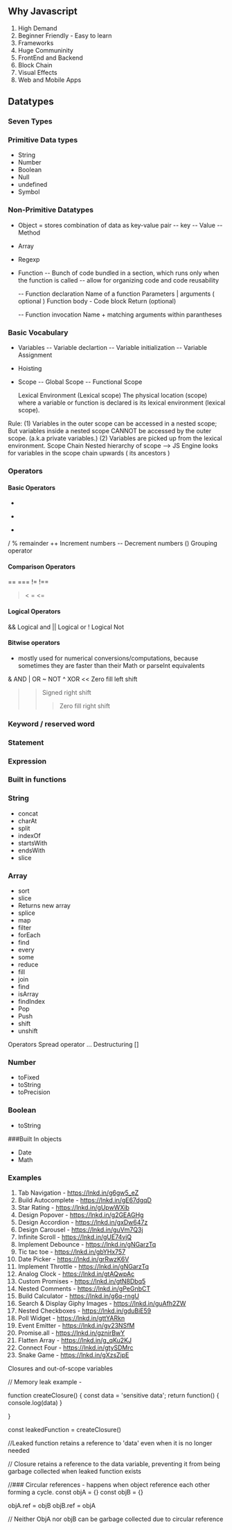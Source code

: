 ## Why Javascript
1. High Demand
2. Beginner Friendly - Easy to learn
3. Frameworks
4. Huge Communinity
5. FrontEnd and Backend
6. Block Chain
7. Visual Effects
8. Web and Mobile Apps

## Datatypes

### Seven Types

### Primitive Data types
- String
- Number
- Boolean
- Null
- undefined
- Symbol

### Non-Primitive Datatypes

- Object = stores combination of data as key-value pair
  -- key
  -- Value
  -- Method

- Array

- Regexp

- Function
  -- Bunch of code bundled in a section, which runs only when the function is called
  -- allow for organizing code and code reusability

  -- Function declaration
    Name of a function
    Parameters | arguments ( optional )
    Function body - Code block
    Return (optional)

  -- Function invocation
    Name + matching arguments within parantheses

### Basic Vocabulary
- Variables
  -- Variable declartion
  -- Variable initialization
  -- Variable Assignment

- Hoisting

- Scope
    -- Global Scope
    -- Functional Scope

    Lexical Environment (Lexical scope)
        The physical location (scope) where a variable or function is declared is its lexical environment (lexical scope).

Rule:
    (1) Variables in the outer scope can be accessed in a nested scope; But variables inside a nested scope CANNOT be accessed by the outer scope. (a.k.a private variables.)
     (2) Variables are picked up from the lexical environment.
 Scope Chain
    Nested hierarchy of scope --> JS Engine looks for variables in the scope chain upwards ( its ancestors )

### Operators
#### Basic Operators
  +
  -
  *
  /
  % remainder
  ++ Increment numbers
  -- Decrement numbers
  ()  Grouping operator

#### Comparison Operators
  ==  ===
  !=  !==
  >   <
  >=  <=

#### Logical Operators
  && Logical and
  || Logical or
  ! Logical Not

#### Bitwise operators
 - mostly used for numerical conversions/computations, because sometimes they are faster than their Math or parseInt equivalents

 &  AND
 |  OR
 ~  NOT
 ^  XOR
 << Zero fill left shift
 >>  Signed right shift
 >>> Zero fill right shift


### Keyword / reserved word

### Statement

### Expression

### Built in functions

### String
   - concat
   - charAt
   - split
   - indexOf
   - startsWith
   - endsWith
   - slice

### Array
   - sort
   - slice
   -    Returns new array
   - splice
   - map
   - filter
   - forEach
   - find
   - every
   - some
   - reduce
   - fill
   - join
   - find
   - isArray
   - findIndex
   - Pop
   - Push
   - shift
   - unshift

 Operators
 Spread operator ...
 Destructuring   []

### Number
  - toFixed
  - toString
  - toPrecision

### Boolean
  - toString

###Built In objects
- Date
- Math

### Examples
1. Tab Navigation - https://lnkd.in/g6gw5_eZ
2. Build Autocomplete - https://lnkd.in/gE67dgqD
3. Star Rating - https://lnkd.in/gUpwWXib
4. Design Popover - https://lnkd.in/g2GEAGHg
5. Design Accordion - https://lnkd.in/gxDw647z
6. Design Carousel - https://lnkd.in/guVm7Q3j
7. Infinite Scroll - https://lnkd.in/gUE74vjQ
8. Implement Debounce - https://lnkd.in/gNGarzTq
9. Tic tac toe - https://lnkd.in/gbYHx757
10. Date Picker - https://lnkd.in/grRwzK6V
11. Implement Throttle - https://lnkd.in/gNGarzTq
12. Analog Clock - https://lnkd.in/gtAQwpAc
13. Custom Promises - https://lnkd.in/gtN8Dbq5
14. Nested Comments - https://lnkd.in/gPeGnbCT
15. Build Calculator - https://lnkd.in/g6q-rngU
16. Search & Display Giphy Images - https://lnkd.in/guAfh2ZW
17. Nested Checkboxes - https://lnkd.in/gduBiE59
18. Poll Widget - https://lnkd.in/gttYARkn
19. Event Emitter - https://lnkd.in/gv23NSfM
20. Promise.all - https://lnkd.in/gznirBwY
21. Flatten Array - https://lnkd.in/g_qKu2KJ
22. Connect Four - https://lnkd.in/gtySDMrc
23. Snake Game - https://lnkd.in/gXzsZjpE

Closures and out-of-scope variables

// Memory leak example - 

function createClosure() {
  const data = 'sensitive data';
  return function() {
    console.log(data)
  }

}

const leakedFunction = createClosure()

//Leaked function retains a reference to 'data' even when it is no longer needed

// Closure retains a reference to the data variable, preventing it from being garbage collected 
when leaked function exists

//### Circular references - happens when object reference each other forming a cycle. 
const objA = {}
const objB = {}

objA.ref = objB
objB.ref = objA

// Neither ObjA nor objB can be garbage collected due to circular reference




